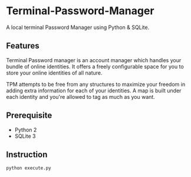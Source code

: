 # Terminal-Password-Manager
A local terminal Password Manager using Python &amp; SQLite.

## Features
Terminal Password manager is an account manager which handles your bundle of online identities. It offers a freely configurable space for you to store your online identities of all nature.

TPM attempts to be free from any structures to maximize your freedom in adding extra information for each of your identities. A map is built under each identity and you're allowed to tag as much as you want.

## Prerequisite 
- Python 2
- SQLite 3

## Instruction

`python execute.py`
